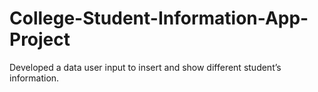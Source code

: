 # College-Student-Information-App-Project
Developed a data user input to insert and show different student’s information.
